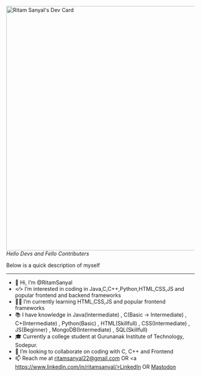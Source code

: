 <a href="https://app.daily.dev/ritamsanyal"><img src="https://api.daily.dev/devcards/v2/Lj0GPuaWjUEM2APIuXeLz.png?r=yq2&type=wide" width="652" alt="Ritam Sanyal's Dev Card"/></a>
*Hello Devs and Fello Contributers*

Below is a quick description of myself

--------------------
- 👋 Hi, I’m @RitamSanyal
- <⁄> I’m interested in coding in Java,C,C++,Python,HTML,CSS,JS and popular frontend and backend frameworks
- 👨‍💻 I’m currently learning HTML,CSS,JS and popular frontend frameworks
- 📚 I have knowledge in Java(Intermediate) , C(Basic -> Intermediate) , C+(Intermediate) , Python(Basic) , HTML(Skillfull) , CSS(Intermediate) , JS(Beginner) , MongoDB(Intermediate) , SQL(Skillfull)
- 🎓 Currently a college student at Gurunanak Institute of Technology, Sodepur.
- 💞️ I’m looking to collaborate on coding with C, C++ and Frontend
- 📫 Reach me at ritamsanyal22@gmail.com
OR <a https://www.linkedin.com/in/ritamsanyal/>LinkedIn</a>
OR
<a rel="me" href="https://mastodon.social/@ritamsanyal">Mastodon</a>

<!---
RitamSanyal/RitamSanyal is a ✨ special ✨ repository because its `README.md` (this file) appears on your GitHub profile.
You can click the Preview link to take a look at your changes.
--->
